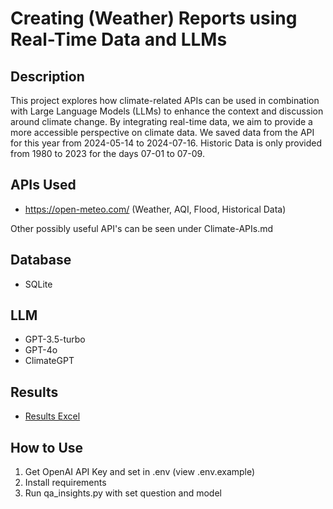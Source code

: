 # Creating (Weather) Reports using Real-Time Data and LLMs

## Description
This project explores how climate-related APIs can be used in combination with Large Language Models (LLMs) to enhance the context and discussion around climate change. By integrating real-time data, we aim to provide a more accessible perspective on climate data.
We saved data from the API for this year from 2024-05-14 to 2024-07-16. Historic Data is only provided from 1980 to 2023 for the days 07-01 to 07-09.

## APIs Used
- https://open-meteo.com/ (Weather, AQI, Flood, Historical Data)

Other possibly useful API's can be seen under Climate-APIs.md

## Database
- SQLite

## LLM
- GPT-3.5-turbo
- GPT-4o
- ClimateGPT

## Results
- [Results Excel](https://docs.google.com/spreadsheets/d/1-3PJ9CU_dea3ZjGgZRRrBxNqmNQ2pxBdcKT6NUP86bg/edit?usp=sharing)


## How to Use
1. Get OpenAI API Key and set in .env (view .env.example)
2. Install requirements
3. Run qa_insights.py with set question and model
